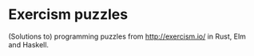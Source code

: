 # Exercism puzzles

(Solutions to) programming puzzles from http://exercism.io/ in Rust, Elm and Haskell.
